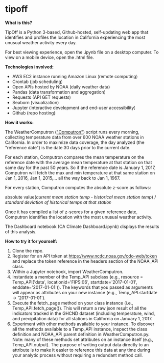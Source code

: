 # tipoff
**What is this?**

TipOff is a Python 3-based, Github-hosted, self-updating web app that identifies and profiles the location in California experiencing the most unusual weather activity every day.

For best viewing experience, open the .ipynb file on a desktop computer. To view on a mobile device, open the .html file.

**Technologies involved:**
- AWS EC2 instance running Amazon Linux (remote computing)
- Crontab (job scheduling)
- Open APIs hosted by NOAA (daily weather data)
- Pandas (data transformation and aggregation)
- Requests (API GET requests)
- Seaborn (visualization)
- Jupyter (interactive development and end-user accessibility)
- Github (repo hosting)

**How it works:**

The WeatherComputron (["Computron"](https://tv.avclub.com/the-office-the-banker-1798164192)) script runs every morning, collecting temperature data from over 600 NOAA weather stations in California. In order to maximize data coverage, the day analyzed (the "reference date") is the date 30 days prior to the current date.

For each station, Computron compares the mean temperature on the reference date with the average mean temperature at that station on that same day for the past 50 years. So if the reference date is January 1, 2017, Computron will fetch the max and min temperature at that same station on Jan 1, 2016, Jan 1, 2015,... all the way back to Jan 1, 1967.

For every station, Computron computes the absolute z-score as follows:

absolute value(_current mean station temp_ - _historical mean station temp_) /
 _standard deviation of historical temps at that station_

Once it has compiled a list of z-scores for a given reference date, Computron identifies the location with the most unusual weather activity.

The Dashboard notebook (CA Climate Dashboard.ipynb) displays the results of this analysis.

**How to try it for yourself:**
1. Clone the repo.
2. Register for an API token at https://www.ncdc.noaa.gov/cdo-web/token and replace the token reference in the headers section of the NOAA_API class.
3. Within a Jupyter notebook, import WeatherComputron.
4. Instantiate a member of the Temp_API subclass (e.g., resource = Temp_API('data', locationid='FIPS:06', startdate='2017-01-01', enddate='2017-01-01')). The keywords that you passed as arguments will appear as attributes on your new instance (e.g., Temp_API.startdate -> '2017-01-01').
5. Execute the fetch_page method on your class instance (i.e., Temp_API.fetch_page()). This will return a raw json result of all the indicators tracked in the GHCND dataset (including temperature, wind, and precipitation data) for all stations in California on January 1, 2017.
6. Experiment with other methods available to your instance. To discover all the methods available to a Temp_API instance, inspect the class definition and NOAA_API parent definition in WeatherComputron.py. Note: many of these methods set attributes on an instance itself (e.g., Temp_API.output). The purpose of writing output data directly to an attribute is to make it easier to reference this data at any time during your analytic process without requiring a redundant method call.

